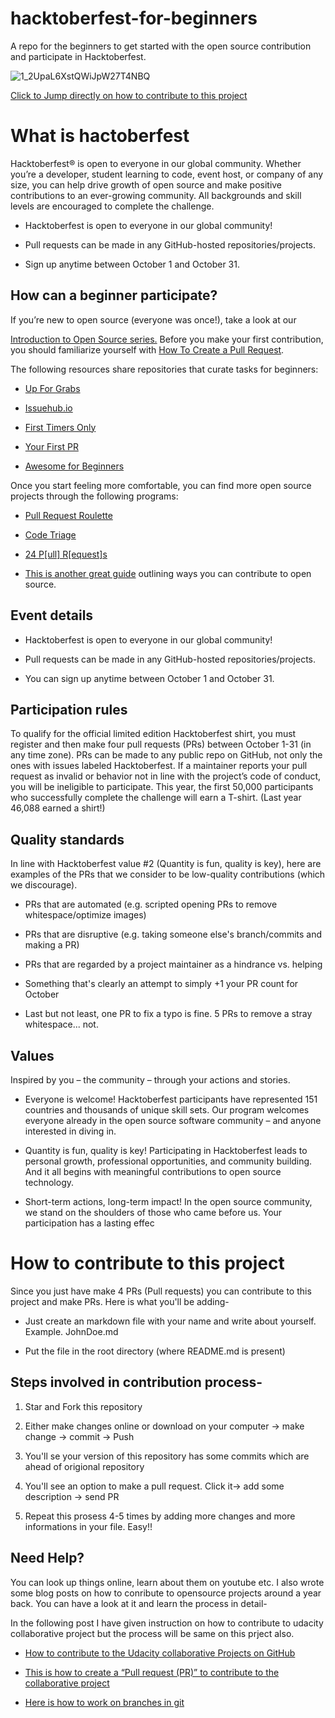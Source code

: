 # hacktoberfest-for-beginners
A repo for the beginners to get started with the open source contribution and participate in Hacktoberfest.

![1_2UpaL6XstQWiJpW27T4NBQ](https://user-images.githubusercontent.com/28767301/66743986-db1c1080-ee98-11e9-92aa-88787c822bdb.png)

[Click to Jump directly on how to contribute to this project](#How-to-contribute-to-this-project)


# What is hactoberfest

Hacktoberfest® is open to everyone in our global community. Whether you’re a developer, student learning to code, event host, or company of any size, you can help drive growth of open source and make positive contributions to an ever-growing community. All backgrounds and skill levels are encouraged to complete the challenge.

 * Hacktoberfest is open to everyone in our global community!

 * Pull requests can be made in any GitHub-hosted repositories/projects.
 * Sign up anytime between October 1 and October 31.

## How can a beginner participate?

If you’re new to open source (everyone was once!), take a look at our

[Introduction to Open Source series.](https://www.digitalocean.com/community/tutorial_series/an-introduction-to-open-source)
Before you make your first contribution, you should familiarize yourself with [How To Create a Pull Request](https://www.digitalocean.com/community/tutorials/how-to-create-a-pull-request-on-github).

The following resources share repositories that curate tasks for beginners:

* [Up For Grabs](https://up-for-grabs.net/#/)

* [Issuehub.io](http://issuehub.io/)

* [First Timers Only](https://www.firsttimersonly.com/)

* [Your First PR](http://yourfirstpr.github.io/)

* [Awesome for Beginners](https://github.com/mungell/awesome-for-beginners)

Once you start feeling more comfortable, you can find more open source projects through the following programs:

* [Pull Request Roulette](http://www.pullrequestroulette.com/)

* [Code Triage](https://www.codetriage.com/)

* [24 P[ull] R[equest]s](https://24pullrequests.com/)

* [This is another great guide](https://opensource.guide/how-to-contribute/) outlining ways you can contribute to open source.

## Event details

* Hacktoberfest is open to everyone in our global community!

* Pull requests can be made in any GitHub-hosted repositories/projects.

* You can sign up anytime between October 1 and October 31.

## Participation rules

To qualify for the official limited edition Hacktoberfest shirt, you must register and then make four pull requests (PRs) between October 1-31 (in any time zone). PRs can be made to any public repo on GitHub, not only the ones with issues labeled Hacktoberfest. If a maintainer reports your pull request as invalid or behavior not in line with the project’s code of conduct, you will be ineligible to participate. This year, the first 50,000 participants who successfully complete the challenge will earn a T-shirt. (Last year 46,088 earned a shirt!)

## Quality standards

In line with Hacktoberfest value #2 (Quantity is fun, quality is key), here are examples of the PRs that we consider to be low-quality contributions (which we discourage).

* PRs that are automated (e.g. scripted opening PRs to remove whitespace/optimize images)

* PRs that are disruptive (e.g. taking someone else's branch/commits and making a PR)

* PRs that are regarded by a project maintainer as a hindrance vs. helping

* Something that's clearly an attempt to simply +1 your PR count for October

* Last but not least, one PR to fix a typo is fine. 5 PRs to remove a stray whitespace... not.

## Values

Inspired by you – the community – through your actions and stories.

* Everyone is welcome! Hacktoberfest participants have represented 151 countries and thousands of unique skill sets. Our program welcomes everyone already in the open source software community – and anyone interested in diving in.

* Quantity is fun, quality is key! Participating in Hacktoberfest leads to personal growth, professional opportunities, and community building. And it all begins with meaningful contributions to open source technology.

* Short-term actions, long-term impact! In the open source community, we stand on the shoulders of those who came before us. Your participation has a lasting effec

# How to contribute to this project

Since you just have make 4 PRs (Pull requests) you can contribute to this project and make PRs. 
Here is what you'll be adding-

* Just create an markdown file with your name and write about yourself. Example. JohnDoe.md

* Put the file in the root directory (where README.md is present)

## Steps involved in contribution process-

1. Star and Fork this repository

2. Either make changes online or download on your computer -> make change -> commit -> Push

3. You'll se your version of this repository has some commits which are ahead of origional repository

4. You'll see an option to make a pull request. Click it-> add some description -> send PR

5. Repeat this prosess 4-5 times by adding more changes and more informations in your file. Easy!!

## Need Help?

You can look up things online, learn about them on youtube etc. I also wrote some blog posts on how to conribute to opensource projects around a year back. You can have a look at it and learn the process in detail-

In the following post I have given instruction on how to contribute to udacity collaborative project but the process will be same on this prject also. 

  * [How to contribute to the Udacity collaborative Projects on GitHub](https://medium.com/@shubham.prakash/here-is-how-to-contribute-to-the-udacity-collaborative-projects-on-github-616aee567a6a)

  
  * [This is how to create a “Pull request (PR)” to contribute to the collaborative project](https://medium.com/@shubham.prakash/this-is-how-to-create-pull-request-pr-to-contribute-to-the-collaborative-project-f43b1a6fe614)

  * [Here is how to work on branches in git](https://medium.com/@shubham.prakash/here-is-how-to-work-on-branches-in-git-1aa68c9565c)
